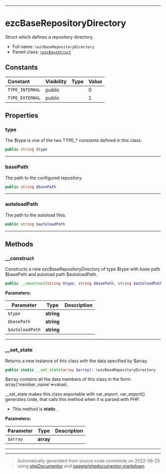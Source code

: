 ***

# ezcBaseRepositoryDirectory

Struct which defines a repository directory.



* Full name: `\ezcBaseRepositoryDirectory`
* Parent class: [`\ezcBaseStruct`](./ezcBaseStruct.md)


## Constants

| Constant | Visibility | Type | Value |
|:---------|:-----------|:-----|:------|
|`TYPE_INTERNAL`|public| |0|
|`TYPE_EXTERNAL`|public| |1|

## Properties


### type

The $type is one of the two TYPE_* constants defined in this class.

```php
public string $type
```






***

### basePath

The path to the configured repository.

```php
public string $basePath
```






***

### autoloadPath

The path to the autoload files.

```php
public string $autoloadPath
```






***

## Methods


### __construct

Constructs a new ezcBaseRepositoryDirectory of type $type with base path
$basePath and autoload path $autoloadPath.

```php
public __construct(string $type, string $basePath, string $autoloadPath): mixed
```








**Parameters:**

| Parameter | Type | Description |
|-----------|------|-------------|
| `$type` | **string** |  |
| `$basePath` | **string** |  |
| `$autoloadPath` | **string** |  |




***

### __set_state

Returns a new instance of this class with the data specified by $array.

```php
public static __set_state(array $array): \ezcBaseRepositoryDirectory
```

$array contains all the data members of this class in the form:
array('member_name'=>value).

__set_state makes this class exportable with var_export.
var_export() generates code, that calls this method when it
is parsed with PHP.

* This method is **static**.




**Parameters:**

| Parameter | Type | Description |
|-----------|------|-------------|
| `$array` | **array** |  |




***


***
> Automatically generated from source code comments on 2022-06-25 using [phpDocumentor](http://www.phpdoc.org/) and [saggre/phpdocumentor-markdown](https://github.com/Saggre/phpDocumentor-markdown)
